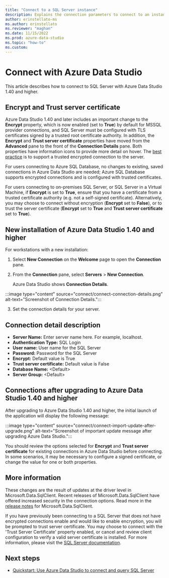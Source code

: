 ```yaml
---
title: "Connect to a SQL Server instance"
description: Explains the connection parameters to connect to an instance of SQL Server with Azure Data Studio. Includes details about how to secure and encrypt connections.
author: erinstellato-ms
ms.author: erinstellato
ms.reviewer: "maghan"
ms.date: 11/15/2022
ms.prod: azure-data-studio
ms.topic: "how-to"
ms.custom:
---
```


# Connect with Azure Data Studio

This article describes how to connect to SQL Server with Azure Data Studio 1.40 and higher.

## Encrypt and Trust server certificate

Azure Data Studio 1.40 and later includes an important change to the **Encrypt** property, which is now enabled (set to **True**) by default for MSSQL provider connections, and SQL Server must be configured with TLS certificates signed by a trusted root certificate authority. In addition, the **Encrypt** and **Trust server certificate** properties have moved from the **Advanced** pane to the front of the **Connection Details** pane. Both properties have information icons to provide more detail on hover. The [best practice](/sql/relational-databases/security/securing-sql-server) is to support a trusted encrypted connection to the server.

For users connecting to Azure SQL Database, no changes to existing, saved connections in Azure Data Studio are needed; Azure SQL Database supports encrypted connections and is configured with trusted certificates. 

For users connecting to on-premises SQL Server, or SQL Server in a Virtual Machine, if **Encrypt** is set to **True**, ensure that you have a certificate from a trusted certificate authority (e.g. not a self-signed certificate). Alternatively, you may choose to connect without encryption (**Encrypt** set to **False**), or to trust the server certificate (**Encrypt** set to **True** and **Trust server certificate** set to **True**).   

## New installation of Azure Data Studio 1.40 and higher

For workstations with a new installation:

1. Select **New Connection** on the **Welcome** page to open the **Connection** pane.
2. From the **Connection** pane, select  **Servers** > **New Connection**.

   Azure Data Studio shows **Connection Details**.

:::image type="content" source="connect/connect-connection-details.png" alt-text="Screenshot of Connection Details.":::

3. Set the connection details for your server.

## Connection detail description

- **Server Name:** Enter server name here. For example, localhost.
- **Authentication Type:** SQL Login
- **User name:** User name for the SQL Server
- **Password:** Password for the SQL Server
- **Encrypt:** Default value is True
- **Trust server certificate:** Default value is False
- **Database Name:** \<Default\>
- **Server Group:** \<Default\>

## Connections after upgrading to Azure Data Studio 1.40 and higher

After upgrading to Azure Data Studio 1.40 and higher, the initial launch of the application will display the following message:

:::image type="content" source="connect/connect-import-update-after-upgrade.png" alt-text="Screenshot of important update message after upgrading Azure Data Studio.":::

You should review the options selected for **Encrypt** and **Trust server certificate** for existing connections in Azure Data Studio before connecting. In some scenarios, it may be necessary to configure a signed certificate, or change the value for one or both properties.  

## More information

These changes are the result of updates at the driver level in Microsoft.Data.SqlClient. Recent releases of Microsoft.Data.SqlClient have offered increased security in the connection options. Read more in the [release notes](/sql/connect/ado-net/introduction-microsoft-data-sqlclient-namespace) for Microsoft.Data.SqlClient.

If you have previously been connecting to a SQL Server that does not have encrypted connections enable and would like to enable encryption, you will be prompted to trust server certificate. You may choose to connect with the 'Trust Server Certificate' property enabled, or cancel and review client configuration to verify a valid server certificate is installed. For more information, please visit the [SQL Server documentation](/sql/database-engine/configure-windows/enable-encrypted-connections-to-the-database-engine).

## Next steps

- [Quickstart: Use Azure Data Studio to connect and query SQL Server](quickstart-sql-server.md)
